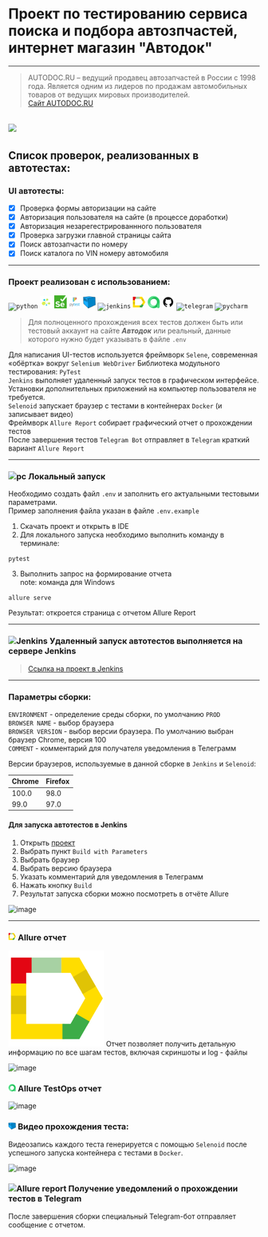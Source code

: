 # Проект по тестированию сервиса поиска и подбора автозпчастей, интернет магазин "Автодок"

----
> AUTODOC.RU – ведущий продавец автозапчастей в России с 1998 года. Является одним из лидеров по продажам автомобильных
> товаров от ведущих мировых производителей.  
> [Сайт AUTODOC.RU](https://www.autodoc.ru/)

![](https://github.com/MDN78/qa_guru_python_10_15/blob/master/assets/autodoc_main_page.PNG)
----

## Список проверок, реализованных в автотестах:

### UI автотесты:

- [x] Проверка формы авторизации на сайте
- [x] Авторизация пользователя на сайте (в процессе доработки)
- [x] Авторизация незарегестрированнного пользователя
- [x] Проверка загрузки главной страницы сайта
- [x] Поиск автозапчасти по номеру
- [x] Поиск каталога по VIN номеру автомобиля

----

### Проект реализован с использованием:

<p  align="left">
<code><img width="5%" title="python" src="https://cdn.jsdelivr.net/gh/devicons/devicon@latest/icons/python/python-original.svg"></code>
<code><img width="5%" title="selene" src="https://github.com/MDN78/MDN78/blob/main/assets/selene.png"></code>
<code><img width="5%" title="selenium" src="https://github.com/MDN78/MDN78/blob/main/assets/selenium.png"></code>
<code><img width="5%" title="pytest" src="https://github.com/MDN78/MDN78/blob/main/assets/pytest.png"></code>
<code><img width="5%" title="selenoid" src="https://github.com/MDN78/MDN78/blob/main/assets/selenoid.png"></code>
<code><img width="5%" title="jenkins" src="https://cdn.jsdelivr.net/gh/devicons/devicon@latest/icons/jenkins/jenkins-original.svg"></code>
<code><img width="5%" title="allure" src="https://github.com/MDN78/MDN78/blob/main/assets/allure_report.png"></code>
<code><img width="5%" title="alluretestops" src="https://github.com/MDN78/MDN78/blob/main/assets/allure_testops.png"></code>
<code><img width="5%" title="github" src="https://github.com/MDN78/MDN78/blob/main/assets/github.png"></code>  
<code><img width="5%" title="telegram" src="assets/tg.png"></code>   
<code><img width="5%" title="pycharm" src="https://cdn.jsdelivr.net/gh/devicons/devicon@latest/icons/pycharm/pycharm-original.svg"></code>  


> Для полноценного прохождения всех тестов должен быть или тестовый аккаунт на сайте ***Автодок*** или реальный, данные
> которого нужно будет указывать в файле
`.env`
>
Для написания UI-тестов используется фреймворк `Selene`, современная «обёртка» вокруг `Selenium WebDriver`
Библиотека модульного тестирования: `PyTest`  
`Jenkins` выполняет удаленный запуск тестов в графическом интерфейсе. Установки дополнительных приложений на компьютер
пользователя не требуется.  
`Selenoid` запускает браузер с тестами в контейнерах `Docker` (и записывает видео)  
Фреймворк `Allure Report` собирает графический отчет о прохождении тестов  
После завершения тестов `Telegram Bot` отправляет в `Telegram` краткий вариант `Allure Report`

----

### <img width="3%" title="pc" src="assets/pc.jpg"> Локальный запуск

Необходимо создать файл `.env` и заполнить его актуальными тестовыми параметрами.  
Пример заполнения файла указан в файле `.env.example`

1) Скачать проект и открыть в IDE
2) Для локального запуска необходимо выполнить команду в терминале:

```commandline
pytest
```

3) Выполнить запрос на формирование отчета  
   note: команда для Windows

```commandline
allure serve
```

Результат: откроется страница с отчетом Allure Report

----

### <img width="3%" title="Jenkins" src="https://cdn.jsdelivr.net/gh/devicons/devicon@latest/icons/jenkins/jenkins-original.svg"> Удаленный запуск автотестов выполняется на сервере Jenkins

> <a target="_blank" href="https://jenkins.autotests.cloud/job/C10_MDN782007_autodoc_test_project/">Ссылка на проект в
> Jenkins</a>

----

### Параметры сборки:

`ENVIRONMENT` - определение среды сборки, по умолчанию `PROD`  
`BROWSER NAME` - выбор браузера  
`BROWSER VERSION` - выбор версии браузера. По умолчанию выбран браузер Chrome, версия 100  
`COMMENT` - комментарий для получателя уведомления в Телеграмм

Версии браузеров, используемые в данной сборке в `Jenkins` и `Selenoid`:

| Chrome | Firefox |
|--------|---------|
| 100.0  | 98.0    |
| 99.0   | 97.0    |

#### Для запуска автотестов в Jenkins

1. Открыть <a target="_blank" href="https://jenkins.autotests.cloud/job/C10_MDN782007_autodoc_test_project/">проект</a>
2. Выбрать пункт `Build with Parameters`
3. Выбрать браузер
4. Выбрать версию браузера
4. Указать комментарий для уведомления в Телеграмм
5. Нажать кнопку `Build`
6. Результат запуска сборки можно посмотреть в отчёте Allure

![image](assets/jenkins_main_page.PNG)

----

### <img width="3%" title="Allure report" src="https://github.com/MDN78/MDN78/blob/main/assets/allure_report.png"> Allure отчет

![image](assets/allure_report.PNG)
Отчет позволяет получить детальную информацию по все шагам тестов, включая скриншоты и log - файлы

![image](assets/allure_report_suits.PNG)

### <img width="3%" title="Allure testops" src="https://github.com/MDN78/MDN78/blob/main/assets/allure_testops.png"> Allure TestOps отчет

![image](assets/allure_testops_report.PNG)   

### <img width="3%" title="Allure report" src="https://github.com/MDN78/MDN78/blob/main/assets/selenoid.png"> Видео прохождения теста:

Видеозапись каждого теста генерируется с помощью `Selenoid` после успешного запуска контейнера c тестами в `Docker`.

![image](assets/test_example.gif)

### <img width="3%" title="Allure report" src="assets/tg.png"> Получение уведомлений о прохождении тестов в Telegram

После завершения сборки специальный Telegram-бот отправляет сообщение с отчетом.  







